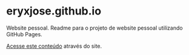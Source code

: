 
# eryxjose.github.io
Website pessoal.
Readme para o projeto de website pessoal utilizando GitHub Pages.

[Acesse este conteúdo](http://www.eryxguimaraes.com.br) através do site.

